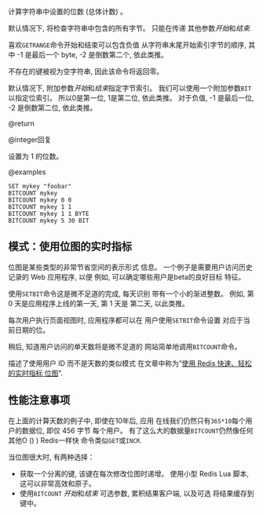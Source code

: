 计算字符串中设置的位数 (总体计数) 。

默认情况下, 将检查字符串中包含的所有字节。
只能在传递
其他参数*开始*和*结束*.

喜欢`GETRANGE`命令开始和结束可以包含负值
从字符串末尾开始索引字节的顺序, 其中 -1 是最后一个
byte,  -2 是倒数第二个, 依此类推。

不存在的键被视为空字符串, 因此该命令将返回零。

默认情况下, 附加参数*开始*和*结束*指定字节索引。
我们可以使用一个附加参数`BIT`以指定位索引。
所以0是第一位, 1是第二位, 依此类推。
对于负值, -1 是最后一位, -2 是倒数第二位, 依此类推。

@return

@integer回复

设置为 1 的位数。

@examples

```cli
SET mykey "foobar"
BITCOUNT mykey
BITCOUNT mykey 0 0
BITCOUNT mykey 1 1
BITCOUNT mykey 1 1 BYTE
BITCOUNT mykey 5 30 BIT
```

## 模式：使用位图的实时指标

位图是某些类型的非常节省空间的表示形式
信息。
一个例子是需要用户访问历史记录的 Web 应用程序, 以便
例如, 可以确定哪些用户是beta的良好目标
特征。

使用`SETBIT`命令这是微不足道的完成, 每天识别
带有一个小的渐进整数。
例如, 第 0 天是应用程序上线的第一天, 第 1 天是
第二天, 以此类推。

每次用户执行页面视图时, 应用程序都可以在
用户使用`SETBIT`命令设置
对应于当前日期的位。

稍后, 知道用户访问的单天数将是微不足道的
网站简单地调用`BITCOUNT`命令。

描述了使用用户 ID 而不是天数的类似模式
在文章中称为”[使用 Redis 快速、轻松的实时指标
位图][hbgc212fermurb]".

[hbgc212fermurb]: http://blog.getspool.com/2011/11/29/fast-easy-realtime-metrics-using-redis-bitmaps

## 性能注意事项

在上面的计算天数的例子中, 即使在10年后, 应用
在线我们仍然只有`365*10`每个用户的数据位, 即仅 456 字节
每个用户。
有了这么大的数据量`BITCOUNT`仍然像任何其他O () ) Redis一样快
命令类似`GET`或`INCR`.

当位图很大时, 有两种选择：

*   获取一个分离的键, 该键在每次修改位图时递增。
    使用小型 Redis Lua 脚本, 这可以非常高效和原子。
*   使用`BITCOUNT` *开始*和*结束*
    可选参数, 累积结果客户端, 以及可选
    将结果缓存到键中。

